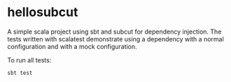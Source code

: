 hellosubcut
==============

A simple scala project using sbt and subcut for dependency injection.
The tests written with scalatest demonstrate using a dependency with a normal configuration and with a mock configuration. 

To run all tests:

```
sbt test
```

